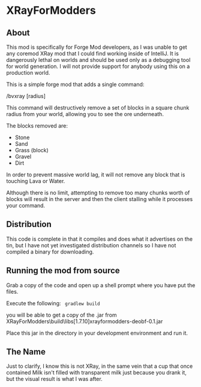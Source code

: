 XRayForModders
==============

About
-----
This mod is specifically for Forge Mod developers, as I was unable to get any coremod XRay mod that I could find working inside of IntelliJ. It is dangerously lethal on worlds and should be used only as a debugging tool for world generation. I will not provide support for anybody using this on a production world.

This is a simple forge mod that adds a single command:

/bvxray [radius]

This command will destructively remove a set of blocks in a square chunk radius from your world, allowing you to see the ore underneath.

The blocks removed are:
* Stone
* Sand
* Grass (block)
* Gravel
* Dirt

In order to prevent massive world lag, it will not remove any block that is touching Lava or Water.

Although there is no limit, attempting to remove too many chunks worth of blocks will result in the server and then the client stalling while it processes your command.

Distribution
------------
This code is complete in that it compiles and does what it advertises on the tin, but I have not yet investigated distribution channels so I have not compiled a binary for downloading.

Running the mod from source
---------------------------
Grab a copy of the code and open up a shell prompt where you have put the files.

Execute the following:
``` gradlew build```
 
you will be able to get a copy of the .jar from XRayForModders\build\libs\[1.7.10]xrayformodders-deobf-0.1.jar

Place this jar in the directory in your development environment and run it.

The Name
--------
Just to clarify, I know this is not XRay, in the same vein that a cup that once contained Milk isn't filled with transparent milk just because you drank it, but the visual result is what I was after.
